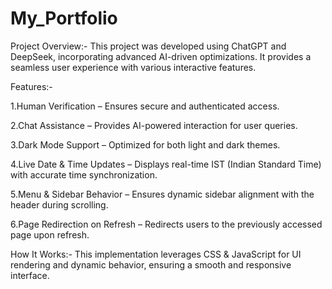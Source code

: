 # My_Portfolio
Project Overview:-
This project was developed using ChatGPT and DeepSeek, incorporating advanced AI-driven optimizations. It provides a seamless user experience with various interactive features.

Features:-

1.Human Verification – Ensures secure and authenticated access.

2.Chat Assistance – Provides AI-powered interaction for user queries.

3.Dark Mode Support – Optimized for both light and dark themes.

4.Live Date & Time Updates – Displays real-time IST (Indian Standard Time) with accurate time
synchronization.

5.Menu & Sidebar Behavior – Ensures dynamic sidebar alignment with the header during scrolling.

6.Page Redirection on Refresh – Redirects users to the previously accessed page upon refresh.

How It Works:-
This implementation leverages CSS & JavaScript for UI rendering and dynamic behavior, ensuring a smooth and responsive interface.
